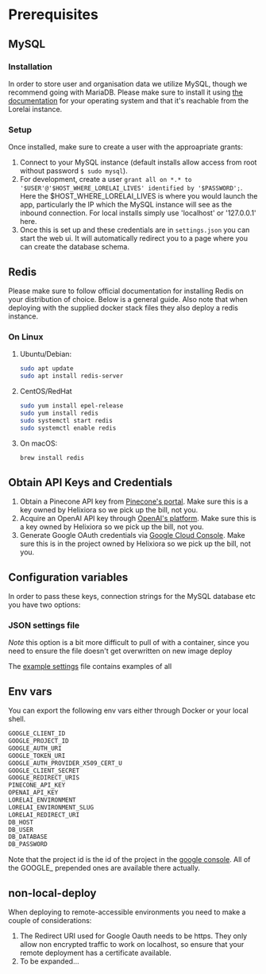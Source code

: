 # Prerequisites

## MySQL

### Installation

In order to store user and organisation data we utilize MySQL, though we recommend going with
MariaDB. Please make sure to install it using
[the documentation](https://mariadb.com/kb/en/getting-installing-and-upgrading-mariadb/) for your
operating system and that it's reachable from the Lorelai instance.

### Setup

Once installed, make sure to create a user with the approapriate grants:

1. Connect to your MySQL instance (default installs allow access from root without password
   `$ sudo mysql`).
1. For development, create a user
   `grant all on *.* to '$USER'@'$HOST_WHERE_LORELAI_LIVES' identified by '$PASSWORD';`. Here the
   $HOST_WHERE_LORELAI_LIVES is where you would launch the app, particularly the IP which the MySQL
   instance will see as the inbound connection. For local installs simply use 'localhost' or
   '127.0.0.1' here.
1. Once this is set up and these credentials are in `settings.json` you can start the web ui. It
   will automatically redirect you to a page where you can create the database schema.

## Redis

Please make sure to follow official documentation for installing Redis on your distribution of
choice. Below is a general guide. Also note that when deploying with the supplied docker stack files
they also deploy a redis instance.

### On Linux

1. Ubuntu/Debian:

   ```bash
   sudo apt update
   sudo apt install redis-server
   ```

1. CentOS/RedHat

   ```bash
   sudo yum install epel-release
   sudo yum install redis
   sudo systemctl start redis
   sudo systemctl enable redis
   ```

1. On macOS:

   ```bash
   brew install redis
   ```

## Obtain API Keys and Credentials

1. Obtain a Pinecone API key from [Pinecone's portal](https://app.pinecone.io/organizations/). Make
   sure this is a key owned by Helixiora so we pick up the bill, not you.
1. Acquire an OpenAI API key through [OpenAI's platform](https://platform.openai.com/api-keys). Make
   sure this is a key owned by Helixiora so we pick up the bill, not you.
1. Generate Google OAuth credentials via
   [Google Cloud Console](https://console.cloud.google.com/apis/credentials). Make sure this is in
   the project owned by Helixiora so we pick up the bill, not you.

## Configuration variables

In order to pass these keys, connection strings for the MySQL database etc you have two options:

### JSON settings file

_Note_ this option is a bit more difficult to pull of with a container, since you need to ensure the
file doesn't get overwritten on new image deploy

The [example settings](./settings.json.example) file contains examples of all

## Env vars

You can export the following env vars either through Docker or your local shell.

```bash
GOOGLE_CLIENT_ID
GOOGLE_PROJECT_ID
GOOGLE_AUTH_URI
GOOGLE_TOKEN_URI
GOOGLE_AUTH_PROVIDER_X509_CERT_U
GOOGLE_CLIENT_SECRET
GOOGLE_REDIRECT_URIS
PINECONE_API_KEY
OPENAI_API_KEY
LORELAI_ENVIRONMENT
LORELAI_ENVIRONMENT_SLUG
LORELAI_REDIRECT_URI
DB_HOST
DB_USER
DB_DATABASE
DB_PASSWORD
```

Note that the project id is the id of the project in the
[google console](https://console.cloud.google.com/cloud-resource-manager). All of the GOOGLE\_
prepended ones are available there actually.

## non-local-deploy

When deploying to remote-accessible environments you need to make a couple of considerations:

1. The Redirect URI used for Google Oauth needs to be https. They only allow non encrypted traffic
   to work on localhost, so ensure that your remote deployment has a certificate available.
1. To be expanded...
